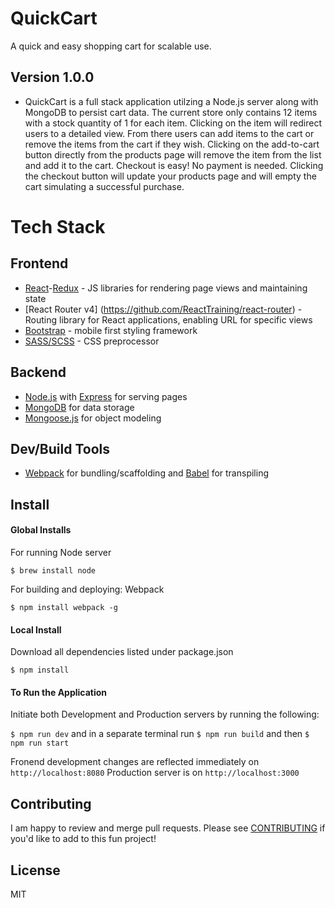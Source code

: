 # QuickCart
A quick and easy shopping cart for scalable use.
## Version 1.0.0
* QuickCart is a full stack application utilzing a Node.js server along with MongoDB to persist cart data. The current store only contains 12 items with a stock quantity of 1 for each item. Clicking on the item will redirect users to a detailed view. From there users can add items to the cart or remove the items from the cart if they wish. Clicking on the add-to-cart button directly from the products page will remove the item from the list and add it to the cart. Checkout is easy! No payment is needed. Clicking the checkout button will update your products page and will empty the cart simulating a successful purchase.

# Tech Stack
## Frontend
* [React](https://facebook.github.io/react/)-[Redux](https://github.com/reactjs/redux) - JS libraries for rendering page views and maintaining state
* [React Router v4] (https://github.com/ReactTraining/react-router) - Routing library for React applications, enabling URL for specific views
* [Bootstrap](http://getbootstrap.com/) - mobile first styling framework
* [SASS/SCSS](http://sass-lang.com/) - CSS preprocessor

## Backend
* [Node.js](https://nodejs.org/en/) with [Express](http://expressjs.com/) for serving pages
* [MongoDB](https://www.mongodb.com) for data storage
* [Mongoose.js](http://mongoosejs.com/) for object modeling
## Dev/Build Tools
* [Webpack](https://webpack.github.io/) for bundling/scaffolding and [Babel](https://babeljs.io/) for transpiling

## Install
#### Global Installs

For running Node server

```
$ brew install node
```

For building and deploying: Webpack

```
$ npm install webpack -g
```
#### Local Install

Download all dependencies listed under package.json

```
$ npm install
```

#### To Run the Application
Initiate both Development and Production servers by running the following:

```$ npm run dev``` and in a separate terminal run ```$ npm run build``` and then ```$ npm run start```

Fronend development changes are reflected immediately on ```http://localhost:8080```
Production server is on ```http://localhost:3000```

## Contributing

I am happy to review and merge pull requests. Please see [CONTRIBUTING](CONTRIBUTING.md) if you'd like to add to this fun project!

## License

MIT

